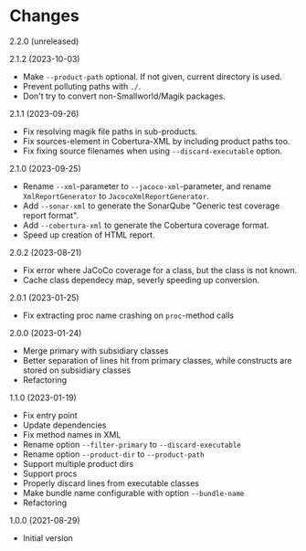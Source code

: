 Changes
=======

2.2.0 (unreleased)

2.1.2 (2023-10-03)

- Make `--product-path` optional. If not given, current directory is used.
- Prevent polluting paths with `./`.
- Don't try to convert non-Smallworld/Magik packages.

2.1.1 (2023-09-26)

- Fix resolving magik file paths in sub-products.
- Fix sources-element in Cobertura-XML by including product paths too.
- Fix fixing source filenames when using `--discard-executable` option.

2.1.0 (2023-09-25)

- Rename `--xml`-parameter to `--jacoco-xml`-parameter, and rename `XmlReportGenerator` to `JacocoXmlReportGenerator`.
- Add `--sonar-xml` to generate the SonarQube "Generic test coverage report format".
- Add `--cobertura-xml` to generate the Cobertura coverage format.
- Speed up creation of HTML report.

2.0.2 (2023-08-21)

- Fix error where JaCoCo coverage for a class, but the class is not known.
- Cache class dependecy map, severly speeding up conversion.

2.0.1 (2023-01-25)

- Fix extracting proc name crashing on `proc`-method calls

2.0.0 (2023-01-24)

- Merge primary with subsidiary classes
- Better separation of lines hit from primary classes, while constructs are stored on subsidiary classes
- Refactoring

1.1.0 (2023-01-19)

- Fix entry point
- Update dependencies
- Fix method names in XML
- Rename option `--filter-primary` to `--discard-executable`
- Rename option `--product-dir` to `--product-path`
- Support multiple product dirs
- Support procs
- Properly discard lines from executable classes
- Make bundle name configurable with option `--bundle-name`
- Refactoring

1.0.0 (2021-08-29)

- Initial version

